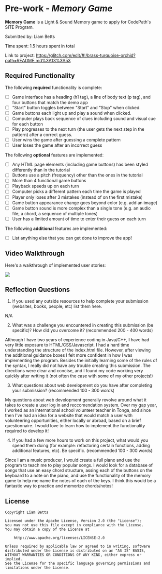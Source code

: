 # Pre-work - *Memory Game*

**Memory Game** is a Light & Sound Memory game to apply for CodePath's SITE Program. 

Submitted by: Liam Betts

Time spent: 1.5 hours spent in total

Link to project: https://glitch.com/edit/#!/brass-turquoise-orchid?path=README.md%3A13%3A53

## Required Functionality

The following **required** functionality is complete:

* [ ] Game interface has a heading (h1 tag), a line of body text (p tag), and four buttons that match the demo app
* [ ] "Start" button toggles between "Start" and "Stop" when clicked. 
* [ ] Game buttons each light up and play a sound when clicked. 
* [ ] Computer plays back sequence of clues including sound and visual cue for each button
* [ ] Play progresses to the next turn (the user gets the next step in the pattern) after a correct guess. 
* [ ] User wins the game after guessing a complete pattern
* [ ] User loses the game after an incorrect guess

The following **optional** features are implemented:

* [ ] Any HTML page elements (including game buttons) has been styled differently than in the tutorial
* [ ] Buttons use a pitch (frequency) other than the ones in the tutorial
* [ ] More than 4 functional game buttons
* [ ] Playback speeds up on each turn
* [ ] Computer picks a different pattern each time the game is played
* [ ] Player only loses after 3 mistakes (instead of on the first mistake)
* [ ] Game button appearance change goes beyond color (e.g. add an image)
* [ ] Game button sound is more complex than a single tone (e.g. an audio file, a chord, a sequence of multiple tones)
* [ ] User has a limited amount of time to enter their guess on each turn

The following **additional** features are implemented:

- [ ] List anything else that you can get done to improve the app!

## Video Walkthrough

Here's a walkthrough of implemented user stories:

![](https://i.imgur.com/xzESFZ2.gif)



## Reflection Questions
1. If you used any outside resources to help complete your submission (websites, books, people, etc) list them here. 

N/A

2. What was a challenge you encountered in creating this submission (be specific)? How did you overcome it? (recommended 200 - 400 words) 

Although I have two years of experience coding in Java/C++, I have had very little exposure to HTML/CSS/Javascript. I had a hard time understanding the structure
of the index.html file. However, after viewing the additional guidance boxes I felt more confident in how I was implementing the program. Besides the initially learning
some of the rules of the syntax, I really did not have any trouble creating this submission. The directions were clear and concise, and I found my code working very quickly after
writing it (not often the case with some of my other projects!)

3. What questions about web development do you have after completing your submission? (recommended 100 - 300 words) 

My questions about web development generally revolve around what it takes to create a user log in and reccomendation system.
Over my gap year, I worked as an international school volunteer teacher in Tonga, and since then I've had an idea for a website
that would match a user with volunteering opportunities, either locally or abroad, based on a brief questionnaire. I would love to 
learn how to implement the functionality required to develop it!

4. If you had a few more hours to work on this project, what would you spend them doing (for example: refactoring certain functions, adding additional features, etc). Be specific. (recommended 100 - 300 words) 

Since I am a music producer, I would create a full piano and use the program to teach me to play popular songs. I would look for 
a database of songs that use an easy chord structure, assing each of the buttons on the keyboard to a note on the piano,
and use the functionality of the memory game to help me name the notes of each of the keys. I think this would be a fantastic way 
to practice and memorize chords/notes!



## License

    Copyright Liam Betts

    Licensed under the Apache License, Version 2.0 (the "License");
    you may not use this file except in compliance with the License.
    You may obtain a copy of the License at

        http://www.apache.org/licenses/LICENSE-2.0

    Unless required by applicable law or agreed to in writing, software
    distributed under the License is distributed on an "AS IS" BASIS,
    WITHOUT WARRANTIES OR CONDITIONS OF ANY KIND, either express or implied.
    See the License for the specific language governing permissions and
    limitations under the License.